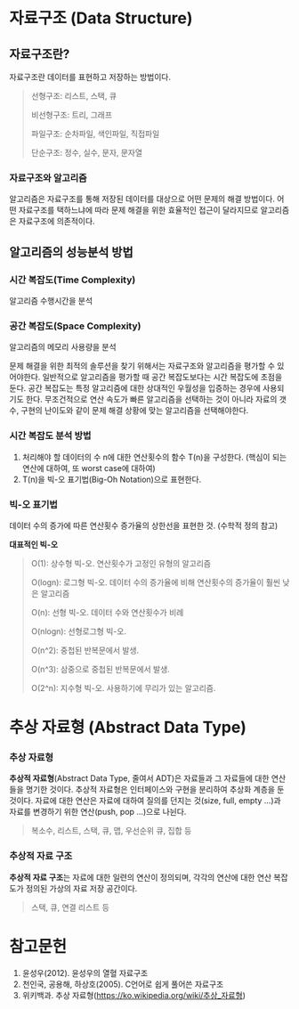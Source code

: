 # 자료구조 (Data Structure)

## 자료구조란?

 자료구조란 데이터를 표현하고 저장하는 방법이다.

> 선형구조: 리스트, 스택, 큐
>
> 비선형구조: 트리, 그래프
>
> 파일구조: 순차파일, 색인파일, 직접파일
>
> 단순구조: 정수, 실수, 문자, 문자열

### 자료구조와 알고리즘

 알고리즘은 자료구조를 통해 저장된 데이터를 대상으로 어떤 문제의 해결 방법이다. 어떤 자료구조를 택하느냐에 따라 문제 해결을 위한 효율적인 접근이 달라지므로 알고리즘은 자료구조에 의존적이다.



## 알고리즘의 성능분석 방법

### 시간 복잡도(Time Complexity)

 알고리즘 수행시간을 분석

### 공간 복잡도(Space Complexity)

 알고리즘의 메모리 사용량을 분석

 문제 해결을 위한 최적의 솔루션을 찾기 위해서는 자료구조와 알고리즘을 평가할 수 있어야한다. 일반적으로 알고리즘을 평가할 때 공간 복잡도보다는 시간 복잡도에 초점을 둔다. 공간 복잡도는 특정 알고리즘에 대한 상대적인 우월성을 입증하는 경우에 사용되기도 한다. 무조건적으로 연산 속도가 빠른 알고리즘을 선택하는 것이 아니라 자료의 갯수, 구현의 난이도와 같이 문제 해결 상황에 맞는 알고리즘을 선택해야한다.

### 시간 복잡도 분석 방법

1. 처리해야 할 데이터의 수 n에 대한 연산횟수의 함수 T(n)을 구성한다. (핵심이 되는 연산에 대하여, 또 worst case에 대하여)
2. T(n)을 빅-오 표기법(Big-Oh Notation)으로 표현한다.

### 빅-오 표기법

 데이터 수의 증가에 따른 연산횟수 증가율의 상한선을 표현한 것. (수학적 정의 참고)

**대표적인 빅-오**

> O(1): 상수형 빅-오. 연산횟수가 고정인 유형의 알고리즘
>
> O(logn): 로그형 빅-오. 데이터 수의 증가율에 비해 연산횟수의 증가율이 훨씬 낮은 알고리즘
>
> O(n): 선형 빅-오. 데이터 수와 연산횟수가 비례
>
> O(nlogn): 선형로그형 빅-오.
>
> O(n^2): 중첩된 반복문에서 발생.
>
> O(n^3): 삼중으로 중첩된 반복문에서 발생.
>
> O(2^n): 지수형 빅-오. 사용하기에 무리가 있는 알고리즘.



# 추상 자료형 (Abstract Data Type)

### 추상 자료형

 **추상적 자료형**(Abstract Data Type, 줄여서 ADT)은 자료들과 그 자료들에 대한 연산들을 명기한 것이다. 추상적 자료형은 인터페이스와 구현을 분리하여 추상화 계층을 둔 것이다. 자료에 대한 연산은 자료에 대하여 질의를 던지는 것(size, full, empty …)과 자료를 변경하기 위한 연산(push, pop …)으로 나뉜다.

> 복소수, 리스트, 스택, 큐, 맵, 우선순위 큐, 집합 등

### 추상적 자료 구조

 **추상적 자료 구조**는 자료에 대한 일련의 연산이 정의되며, 각각의 연산에 대한 연산 복잡도가 정의된 가상의 자료 저장 공간이다.

> 스택, 큐, 연결 리스트 등

# 참고문헌

1. 윤성우(2012). 윤성우의 열혈 자료구조
2. 천인국, 공용해, 하상호(2005). C언어로 쉽게 풀어쓴 자료구조
3. 위키백과. 추상 자료형(https://ko.wikipedia.org/wiki/추상_자료형)
